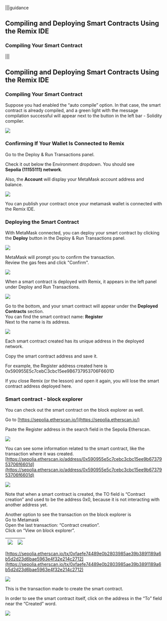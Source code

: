 |||guidance
## Compiling and Deploying Smart Contracts Using the Remix IDE

### Compiling Your Smart Contract

|||


## Compiling and Deploying Smart Contracts Using the Remix IDE

### Compiling Your Smart Contract

Suppose you had enabled the “auto compile” option. In that case, the smart contract is already compiled, and a green light with the message compilation successful will appear next to the button in the left bar \- Solidity compiler.

![](.guides/img/03/image15.png)

### Confirming If Your Wallet Is Connected to Remix

Go to the Deploy & Run Transactions panel.

Check it out below the Environment dropdown. You should see  
**Sepolia (11155111) network**.

Also, the **Account** will display your MetaMask account address and balance.

![](.guides/img/03/image16.png)

You can publish your contract once your metamask wallet is connected with the Remix IDE. 

### Deploying the Smart Contract

With MetaMask connected, you can deploy your smart contract by clicking the **Deploy** button in the Deploy & Run Transactions panel.

![](.guides/img/03/image17.png)

MetaMask will prompt you to confirm the transaction.   
Review the gas fees and click "Confirm".

![](.guides/img/03/image18.png)

When a smart contract is deployed with Remix, it appears in the left panel under Deploy and Run Transactions.

![](.guides/img/03/image19.png)

Go to the bottom, and your smart contract will appear under the **Deployed Contracts** section.   
You can find the smart contract name: **Register**  
Next to the name is its address.

![](.guides/img/03/image20.png)

Each smart contract created has its unique address in the deployed network. 

Copy the smart contract address and save it.

For example, the Register address created here is   
0x590955E5c7cebC3cbc15ee9B6737953706F6601D

If you close Remix (or the lesson) and open it again, you will lose the smart contract address deployed here.

### Smart contract \- block explorer

You can check out the smart contract on the block explorer as well.

Go to [https://sepolia.etherscan.io/](https://sepolia.etherscan.io/) 

Paste the Register address in the search field in the Sepolia Etherscan.

![](.guides/img/03/image21.png)

You can see some information related to the smart contract, like the transaction where it was created.  
[https://sepolia.etherscan.io/address/0x590955e5c7cebc3cbc15ee9b6737953706f6601d](https://sepolia.etherscan.io/address/0x590955e5c7cebc3cbc15ee9b6737953706f6601d) 

![](.guides/img/03/image22.png)

Note that when a smart contract is created, the TO field is “Contract creation” and used to be the address 0x0, because it is not interacting with another address yet.

Another option to see the transaction on the block explorer is  
Go to Metamask  
Open the last transaction: “Contract creation”.   
Click on “View on block explorer”.

| ![](.guides/img/03/image23.png)  | ![](.guides/img/03/image24.png)  |
| :---- | :---- |

[https://sepolia.etherscan.io/tx/0xfaefe74489e0b2803985ae39b3891189a6b5d2d23d6bae5963e4f32e214c2712](https://sepolia.etherscan.io/tx/0xfaefe74489e0b2803985ae39b3891189a6b5d2d23d6bae5963e4f32e214c2712) 

![](.guides/img/03/image25.png)

This is the transaction made to create the smart contract.

In order to see the smart contract itself, click on the address in the “To” field near the “Created” word.

![](.guides/img/03/image26.png)
